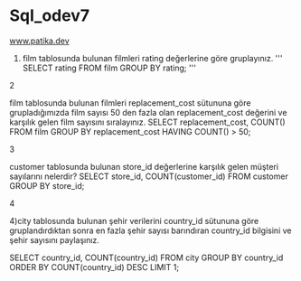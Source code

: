 # Sql_odev7
www.patika.dev

1. film tablosunda bulunan filmleri rating değerlerine göre gruplayınız.
'''
SELECT rating FROM film GROUP BY rating;
'''

2

film tablosunda bulunan filmleri replacement_cost sütununa göre grupladığımızda film sayısı 50 den fazla olan replacement_cost değerini ve karşılık gelen film sayısını sıralayınız.
SELECT replacement_cost, COUNT() FROM film GROUP BY replacement_cost HAVING COUNT() > 50;

3

customer tablosunda bulunan store_id değerlerine karşılık gelen müşteri sayılarını nelerdir?
SELECT store_id, COUNT(customer_id) FROM customer GROUP BY store_id;

4

4)city tablosunda bulunan şehir verilerini country_id sütununa göre gruplandırdıktan sonra en fazla şehir sayısı barındıran country_id bilgisini ve şehir sayısını paylaşınız.

SELECT country_id, COUNT(country_id) FROM city GROUP BY country_id ORDER BY COUNT(country_id) DESC LIMIT 1;
